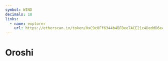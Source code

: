 ```yaml
---
symbol: WIND
decimals: 18
links:
  - name: explorer
    url: https://etherscan.io/token/0xC9c0Ff6344b4BFDee7ACE21c4DeddD6e43Ecb454
---
```


# Oroshi
